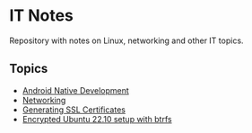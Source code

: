 # IT Notes

Repository with notes on Linux, networking and other IT topics.

## Topics

- [Android Native Development](./topics/android_native_dev.md)
- [Networking](./topics/networking.md)
- [Generating SSL Certificates](./topics/ssl_certificates/ssl_certificates.md)
- [Encrypted Ubuntu 22.10 setup with btrfs](./topics/linux/ubuntu_btrfs_encrypted_setup.md)
